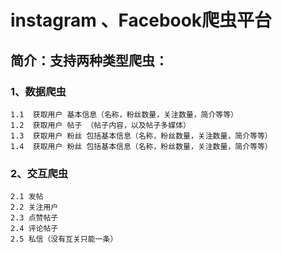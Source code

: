 # instagram 、Facebook爬虫平台

## 简介：支持两种类型爬虫：
 
### 1、数据爬虫
    1.1  获取用户 基本信息（名称，粉丝数量，关注数量，简介等等）
    1.2  获取用户 帖子 （帖子内容，以及帖子多媒体）
    1.3  获取用户 粉丝 包括基本信息（名称，粉丝数量，关注数量，简介等等）
    1.4  获取用户 粉丝 包括基本信息（名称，粉丝数量，关注数量，简介等等）
### 2、交互爬虫
    2.1 发帖
    2.2 关注用户
    2.3 点赞帖子
    2.4 评论帖子
    2.5 私信（没有互关只能一条）
